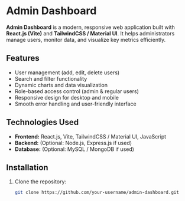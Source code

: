 # Admin Dashboard

**Admin Dashboard** is a modern, responsive web application built with **React.js (Vite)** and **TailwindCSS / Material UI**. It helps administrators manage users, monitor data, and visualize key metrics efficiently.

## Features

- User management (add, edit, delete users)
- Search and filter functionality
- Dynamic charts and data visualization
- Role-based access control (admin & regular users)
- Responsive design for desktop and mobile
- Smooth error handling and user-friendly interface

## Technologies Used

- **Frontend:** React.js, Vite, TailwindCSS / Material UI, JavaScript
- **Backend:** (Optional: Node.js, Express.js if used)
- **Database:** (Optional: MySQL / MongoDB if used)

## Installation

1. Clone the repository:
   ```bash
   git clone https://github.com/your-username/admin-dashboard.git
